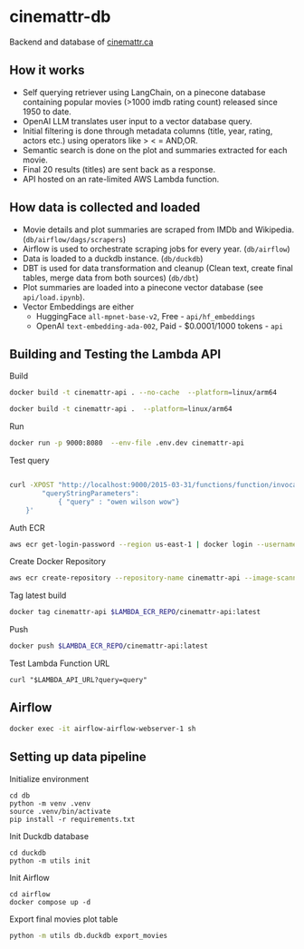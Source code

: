 # cinemattr-db

Backend and database of [cinemattr.ca](https://github.com/carteakey/cinemattr.ca)

## How it works

- Self querying retriever using LangChain, on a pinecone database containing popular movies (>1000 imdb rating count) released since 1950 to date.
- OpenAI LLM translates user input to a vector database query.
- Initial filtering is done through metadata columns (title, year, rating, actors etc.) using operators like > < = AND,OR.
- Semantic search is done on the plot and summaries extracted for each movie.
- Final 20 results (titles) are sent back as a response.
- API hosted on an rate-limited AWS Lambda function.

## How data is collected and loaded

- Movie details and plot summaries are scraped from IMDb and Wikipedia. (`db/airflow/dags/scrapers`)
- Airflow is used to orchestrate scraping jobs for every year. (`db/airflow`)
- Data is loaded to a duckdb instance. (`db/duckdb`)
- DBT is used for data transformation and cleanup (Clean text, create final tables, merge data from both sources) (`db/dbt`)
- Plot summaries are loaded into a pinecone vector database (see `api/load.ipynb`).
- Vector Embeddings are either 
   - HuggingFace `all-mpnet-base-v2`, Free - `api/hf_embeddings`
   - OpenAI `text-embedding-ada-002`, Paid - $0.0001/1000 tokens - `api`

## Building and Testing the Lambda API

Build

```bash
docker build -t cinemattr-api . --no-cache  --platform=linux/arm64
```

```bash
docker build -t cinemattr-api .  --platform=linux/arm64
```

Run

```bash
docker run -p 9000:8080  --env-file .env.dev cinemattr-api
```

Test query

```bash

curl -XPOST "http://localhost:9000/2015-03-31/functions/function/invocations" -d '{
        "queryStringParameters":
            { "query" : "owen wilson wow"}
    }'
```

Auth ECR

```bash
aws ecr get-login-password --region us-east-1 | docker login --username AWS --password-stdin $LAMBDA_ECR_REPO
```

Create Docker Repository

```bash
aws ecr create-repository --repository-name cinemattr-api --image-scanning-configuration scanOnPush=true --image-tag-mutability MUTABLE  --region us-east-1
```

Tag latest build

```bash
docker tag cinemattr-api $LAMBDA_ECR_REPO/cinemattr-api:latest
```

Push

```bash
docker push $LAMBDA_ECR_REPO/cinemattr-api:latest
```

Test Lambda Function URL

```
curl "$LAMBDA_API_URL?query=query"
```

## Airflow

```bash
docker exec -it airflow-airflow-webserver-1 sh
```

## Setting up data pipeline

Initialize environment
```
cd db
python -m venv .venv
source .venv/bin/activate
pip install -r requirements.txt
```

Init Duckdb database
```
cd duckdb
python -m utils init
```

Init Airflow 
```
cd airflow
docker compose up -d
```

Export final movies plot table
```bash
python -m utils db.duckdb export_movies
```


